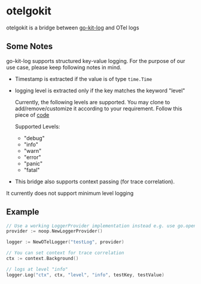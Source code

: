 # otelgokit
otelgokit is a bridge between [go-kit-log](https://github.com/go-kit/log) and OTel logs


## Some Notes 
go-kit-log supports structured key-value logging. For the purpose of our use case, please keep following notes in mind.

- Timestamp is extracted if the value is of type `time.Time`
- logging level is extracted only if the key matches the keyword "level"

    Currently, the following levels are supported. You may clone to add/remove/customize it according to your requirement. Follow this piece of [code](https://github.com/khushijain21/otelgokit/blob/main/log.go#L135)

    Supported Levels:
    - "debug"
    - "info"
    - "warn"
    - "error"
    - "panic"
    - "fatal"
- This bridge also supports context passing (for trace correlation). 

It currently does not support minimum level logging
## Example

```go
// Use a working LoggerProvider implementation instead e.g. use go.opentelemetry.io/otel/sdk/log.
provider := noop.NewLoggerProvider()

logger := NewOTelLogger("testLog", provider)

// You can set context for trace correlation 
ctx := context.Background()

// logs at level "info"
logger.Log("ctx", ctx, "level", "info", testKey, testValue)  

```
